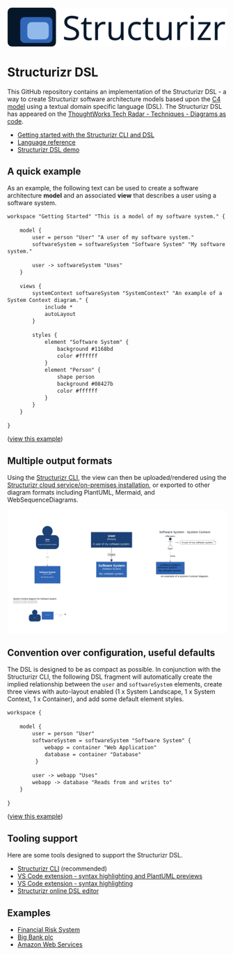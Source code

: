 ![Structurizr](docs/images/structurizr-banner.png)

# Structurizr DSL

This GitHub repository contains an implementation of the Structurizr DSL - a way to create Structurizr software architecture models based upon the [C4 model](https://c4model.com) using a textual domain specific language (DSL). The Structurizr DSL has appeared on the [ThoughtWorks Tech Radar - Techniques - Diagrams as code](https://www.thoughtworks.com/radar/techniques?blipid=202010027).

* [Getting started with the Structurizr CLI and DSL](https://github.com/structurizr/cli/blob/master/docs/getting-started.md)
* [Language reference](docs/language-reference.md)
* [Structurizr DSL demo](https://structurizr.com/dsl)

## A quick example

As an example, the following text can be used to create a software architecture __model__ and an associated __view__ that describes a user using a software system.

```
workspace "Getting Started" "This is a model of my software system." {

    model {
        user = person "User" "A user of my software system."
        softwareSystem = softwareSystem "Software System" "My software system."

        user -> softwareSystem "Uses"
    }

    views {
        systemContext softwareSystem "SystemContext" "An example of a System Context diagram." {
            include *
            autoLayout
        }

        styles {
            element "Software System" {
                background #1168bd
                color #ffffff
            }
            element "Person" {
                shape person
                background #08427b
                color #ffffff
            }
        }
    }
    
}
```

([view this example](https://structurizr.com/dsl?src=https://raw.githubusercontent.com/structurizr/dsl/master/examples/getting-started.dsl))

## Multiple output formats

Using the [Structurizr CLI](https://github.com/structurizr/cli), the view can then be uploaded/rendered using the [Structurizr cloud service/on-premises installation](https://structurizr.com), or exported to other diagram formats including PlantUML, Mermaid, and WebSequenceDiagrams.

![Multiple output formats: Structurizr, Mermaid, PlantUML](docs/images/multiple-output-formats.png)

## Convention over configuration, useful defaults

The DSL is designed to be as compact as possible. In conjunction with the Structurizr CLI, the following DSL fragment will automatically create the implied relationship between the ```user``` and ```softwareSystem``` elements, create three views with auto-layout enabled (1 x System Landscape, 1 x System Context, 1 x Container), and add some default element styles.

```
workspace {

    model {
        user = person "User"
        softwareSystem = softwareSystem "Software System" {
            webapp = container "Web Application"
            database = container "Database"
         }

        user -> webapp "Uses"
        webapp -> database "Reads from and writes to"
    }

}
```

([view this example](https://structurizr.com/dsl?src=https://gist.githubusercontent.com/simonbrowndotje/3eefa2b8adcbdef55ce6de4875b39f3a/raw/0c2dd656e091b2b61a70d2280c8a8b2cf0d90db8/workspace.dsl))

## Tooling support

Here are some tools designed to support the Structurizr DSL.

* [Structurizr CLI](https://github.com/structurizr/cli) (recommended)
* [VS Code extension - syntax highlighting and PlantUML previews](https://marketplace.visualstudio.com/items?itemName=systemticks.c4-dsl-extension)
* [VS Code extension - syntax highlighting](https://marketplace.visualstudio.com/items?itemName=ciarant.vscode-structurizr)
* [Structurizr online DSL editor](https://structurizr.com/help/dsl)

## Examples

* [Financial Risk System](https://structurizr.com/dsl?src=https://raw.githubusercontent.com/structurizr/dsl/master/examples/financial-risk-system.dsl)
* [Big Bank plc](https://structurizr.com/dsl?src=https://raw.githubusercontent.com/structurizr/dsl/master/examples/big-bank-plc.dsl)
* [Amazon Web Services](https://structurizr.com/dsl?src=https://raw.githubusercontent.com/structurizr/dsl/master/examples/amazon-web-services.dsl)
